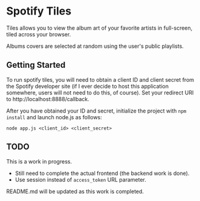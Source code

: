 Spotify Tiles
===

Tiles allows you to view the album art of your favorite artists in full-screen, tiled across your browser.

Albums covers are selected at random using the user's public playlists.

Getting Started
---

To run spotify tiles, you will need to obtain a client ID and client secret from the Spotify developer site (if I ever decide to host this application somewhere, users will not need to do this, of course). Set your redirect URI to http://localhost:8888/callback.

After you have obtained your ID and secret, initialize the project with `npm install` and launch node.js as follows:

    node app.js <client_id> <client_secret>

TODO
---

This is a work in progress.

* Still need to complete the actual frontend (the backend work is done).
* Use session instead of `access_token` URL parameter.

README.md will be updated as this work is completed.
